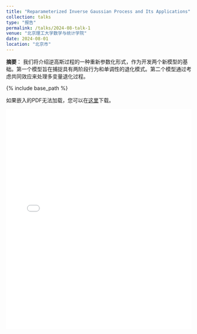 ```yaml
---
title: "Reparameterized Inverse Gaussian Process and Its Applications"
collection: talks
type: "报告"
permalink: /talks/2024-08-talk-1
venue: "北京理工大学数学与统计学院"
date: 2024-08-01
location: "北京市"
---
```


**摘要**： 我们将介绍逆高斯过程的一种重新参数化形式，作为开发两个新模型的基础。第一个模型旨在捕捉具有两阶段行为和单调性的退化模式。第二个模型通过考虑共同效应来处理多变量退化过程。


{% include base_path %}

<p>如果嵌入的PDF无法加载，您可以在<a href="/files/slides/rIG_applications.pdf">这里</a>下载。</p>

<embed src="/files/slides/rIG_applications.pdf" width="100%" height="600px" type="application/pdf">




